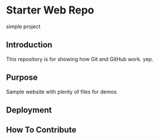 # Starter Web Repo

simple project

## Introduction

This repository is for showing how Git and GitHub work. yep.

## Purpose

Sample website with plenty of files for demos

## Deployment

## How To Contribute